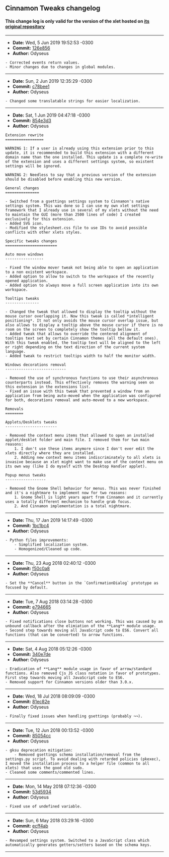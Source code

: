 ## Cinnamon Tweaks changelog

#### This change log is only valid for the version of the xlet hosted on [its original repository](https://gitlab.com/Odyseus/CinnamonTools)

***

- **Date:** Wed, 5 Jun 2019 19:52:53 -0300
- **Commit:** [126e856](https://gitlab.com/Odyseus/CinnamonTools/commit/126e856)
- **Author:** Odyseus

```
- Corrected events return values.
- Minor changes due to changes in global modules.

```

***

- **Date:** Sun, 2 Jun 2019 12:35:29 -0300
- **Commit:** [c78bee1](https://gitlab.com/Odyseus/CinnamonTools/commit/c78bee1)
- **Author:** Odyseus

```
- Changed some translatable strings for easier localization.

```

***

- **Date:** Sat, 1 Jun 2019 04:47:18 -0300
- **Commit:** [854e3d3](https://gitlab.com/Odyseus/CinnamonTools/commit/854e3d3)
- **Author:** Odyseus

```
Extension rewrite
=================

WARNING 1: If a user is already using this extension prior to this update, it is recommended to build this extension with a different domain name than the one installed. This update is a complete re-write of the extension and uses a different settings system, so existent settings will be ignored.

WARNING 2: Needless to say that a previous version of the extension should be disabled before enabling this new version.

General changes
===============

- Switched from a gsettings settings system to Cinnamon's native settings system. This was done so I can use my own xlet settings framework that I already use in several of my xlets without the need to maintain the GUI (more than 2500 lines of code) I created exclusively for this extension.
- Added SVG icon.
- Modified the stylesheet.css file to use IDs to avoid possible conflicts with other xlets styles.

Specific tweaks changes
=======================

Auto move windows
-----------------

- Fixed the window mover tweak not being able to open an application to a non existent workspace.
- Added option to allow to switch to the workspace of the recently opened application.
- Added option to always move a full screen application into its own workspace.

Tooltips tweaks
---------------

- Changed the tweak that allowed to display the tooltip without the mouse cursor overlapping it. Now this tweak is called *intelligent positioning*. It not only avoids the mouse cursor overlap issue, but also allows to display a tooltip above the mouse cursor if there is no room on the screen to completely show the tooltip bellow it.
- Added tweak that allows to override the centered alignment of tooltips text set by certain Cinnamon themes (all the default ones). With this tweak enabled, the tooltip text will be aligned to the left or right depending on the text direction of the current system language.
- Added tweak to restrict tooltips width to half the monitor width.

Windows decorations removal
---------------------------

- Removed the use of synchronous functions to use their asynchronous counterparts instead. This effectively removes the warning seen on this extension in the extensions list.
- Fixed an issue with this tweak that prevented a window from an application from being auto-moved when the application was configured for both, decorations removal and auto-moved to a new workspace.

Removals
========

Applets/Desklets tweaks
-----------------------

- Removed the context menu items that allowed to open an installed applet/desklet folder and main file. I removed them for two main reasons:
    1. I don't use these items anymore since I don't ever edit the xlets directly where they are installed.
    2. Adding new context menu items indiscriminately to all xlets is invasive because an xlet might want to make use of the context menu on its own way (like I do myself with the Desktop Handler applet).

Popup menus tweaks
------------------

- Removed the Gnome Shell behavior for menus. This was never finished and it's a nightmare to implement now for two reasons:
    1. Gnome Shell is light years apart from Cinnamon and it currently uses a totally different mechanism to handle grab focus.
    2. And Cinnamon implementation is a total nightmare.

```

***

- **Date:** Thu, 17 Jan 2019 14:17:49 -0300
- **Commit:** [1bc1bc4](https://gitlab.com/Odyseus/CinnamonTools/commit/1bc1bc4)
- **Author:** Odyseus

```
- Python files improvements:
    - Simplified localization system.
    - Homogenized/Cleaned up code.

```

***

- **Date:** Thu, 23 Aug 2018 02:40:12 -0300
- **Commit:** [f50c0a8](https://gitlab.com/Odyseus/CinnamonTools/commit/f50c0a8)
- **Author:** Odyseus

```
- Set the **Cancel** button in the `ConfirmationDialog` prototype as focused by default.

```

***

- **Date:** Tue, 7 Aug 2018 03:14:28 -0300
- **Commit:** [e794665](https://gitlab.com/Odyseus/CinnamonTools/commit/e794665)
- **Author:** Odyseus

```
- Fixed notifications close buttons not working. This was caused by an unbound callback after the elimiation of the **Lang** module usage.
- Second step towards moving all JavaScript code to ES6. Convert all functions (that can be converted) to arrow functions.

```

***

- **Date:** Sat, 4 Aug 2018 05:12:26 -0300
- **Commit:** [340e7de](https://gitlab.com/Odyseus/CinnamonTools/commit/340e7de)
- **Author:** Odyseus

```
- Eradication of **Lang** module usage in favor of arrow/standard functions. Also removed Cjs JS class notation in favor of prototypes. First step towards moving all JavaScript code to ES6.
- Removed support for Cinnamon versions older than 3.0.x.

```

***

- **Date:** Wed, 18 Jul 2018 08:09:09 -0300
- **Commit:** [81ec82e](https://gitlab.com/Odyseus/CinnamonTools/commit/81ec82e)
- **Author:** Odyseus

```
- Finally fixed issues when handling gsettings (probably ¬¬).

```

***

- **Date:** Tue, 12 Jun 2018 00:13:52 -0300
- **Commit:** [85054cc](https://gitlab.com/Odyseus/CinnamonTools/commit/85054cc)
- **Author:** Odyseus

```
- gksu deprecation mitigation:
    - Removed gsettings schema installation/removal from the settings.py script. To avoid dealing with retarded policies (pkexec), I moved the installation process to a helper file (common to all xlets) that uses the good old sudo.
- Cleaned some comments/commented lines.

```

***

- **Date:** Mon, 14 May 2018 07:12:36 -0300
- **Commit:** [53d5934](https://gitlab.com/Odyseus/CinnamonTools/commit/53d5934)
- **Author:** Odyseus

```
- Fixed use of undefined variable.

```

***

- **Date:** Sun, 6 May 2018 03:29:16 -0300
- **Commit:** [ecff4ab](https://gitlab.com/Odyseus/CinnamonTools/commit/ecff4ab)
- **Author:** Odyseus

```
- Revamped settings system. Switched to a JavaScript class which automatically generates getters/setters based on the schema keys.

```

***
